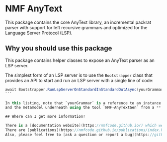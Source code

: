 # NMF AnyText

This package contains the core AnyText library, an incremental packrat parser with support for left recursive grammars and optimized for the Language Server Protocol (LSP).

## Why you should use this package

This package contains helper classes to expose an AnyText parser as an LSP server.

The simplest form of an LSP server is to use the `Bootstrapper` class that provides an API to start and run an LSP server with a single line of code:

````csharp
await Bootstrapper.RunLspServerOnStandardInStandardOutAsync(yourGrammar);
```

In this listing, note that `yourGrammar` is a reference to an instance of the grammar class. You can create such a grammar class
and the metamodel underneath using the tool `NMF-AnyTextGen` from a **.anytext** file.

## Where can I get more information?

There is a [documentation website](https://nmfcode.github.io/) which we try to maintain that contains a few tutorials. 
There are [publications](https://nmfcode.github.io/publications/index.html) if you want to explore the technical details.
Also, please feel free to [ask a question or report a bug](https://github.com/NMFCode/NMF/issues).
